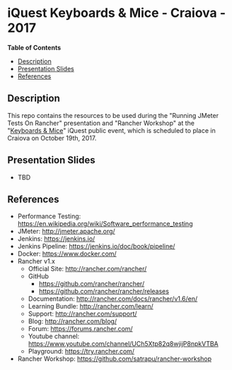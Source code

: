 # iQuest Keyboards & Mice - Craiova - 2017
**Table of Contents**  
- [Description](#description)  
- [Presentation Slides](#slides)  
- [References](#references)   

<a name="description">Description</a>
--
This repo contains the resources to be used during the "Running JMeter Tests On Rancher" presentation and "Rancher Workshop" at the "[Keyboards & Mice](www.iquestgroup.com/en/event/keyboards-and-mice-craiova-2017/)" iQuest public event, which is scheduled to place in Craiova on October 19th, 2017.

<a name="slides">Presentation Slides</a>
--
* TBD

<a name="references">References</a>
--
* Performance Testing: https://en.wikipedia.org/wiki/Software_performance_testing
* JMeter: http://jmeter.apache.org/
* Jenkins: https://jenkins.io/
* Jenkins Pipeline: https://jenkins.io/doc/book/pipeline/
* Docker: https://www.docker.com/
* Rancher v1.x
   * Official Site: http://rancher.com/rancher/
   * GitHub
       * https://github.com/rancher/rancher/
       * https://github.com/rancher/rancher/releases
   * Documentation: http://rancher.com/docs/rancher/v1.6/en/
   * Learning Bundle: http://rancher.com/learn/
   * Support: http://rancher.com/support/
   * Blog: http://rancher.com/blog/
   * Forum: https://forums.rancher.com/
   * Youtube channel: https://www.youtube.com/channel/UCh5Xtp82q8wjijP8npkVTBA
   * Playground: https://try.rancher.com/
 * Rancher Workshop: https://github.com/satrapu/rancher-workshop

